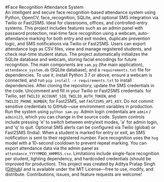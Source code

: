 #Face Recognition Attendance System  
An intelligent and secure face recognition-based attendance system using Python, OpenCV, face_recognition, SQLite, and optional SMS integration via Twilio or Fast2SMS. Ideal for classrooms, offices, and controlled-entry systems. This project includes features such as an admin panel with password protection, real-time face recognition using a webcam, auto-attendance marking for both entry and exit modes, duplicate prevention logic, and SMS notifications via Twilio or Fast2SMS. Users can export attendance logs as CSV files, view and manage registered students, and check real-time student status. The project automatically initializes the SQLite database and webcam, storing facial encodings for future recognition. The main components are `sam.py` (the main application), `attendance_system.db` (SQLite database), and a `requirements.txt` file for dependencies. To use it, install Python 3.7 or above, ensure a webcam is connected, and run `pip install -r requirements.txt` to install dependencies. After cloning the repository, update the SMS credentials in the code. Uncomment and fill in your Twilio or Fast2SMS credentials: for Twilio, set `TWILIO_ACCOUNT_SID`, `TWILIO_AUTH_TOKEN`, and `TWILIO_PHONE_NUMBER`; for Fast2SMS, set `FAST2SMS_API_KEY`. Do not commit sensitive credentials to GitHub—use environment variables in production. Run the system using `python sam.py`. Admin login credentials are `admin` / `admin123`, which you can change in the source code. System controls include pressing 'e' to switch between entry/exit modes, 'a' for admin login, and 'q' to quit. Optional SMS alerts can be configured via Twilio (global) or Fast2SMS (India). When a student is marked for entry or exit, an SMS notification is sent to their registered number. Face recognition uses the `hog` model with a 10-second cooldown to prevent repeat marking. You can export attendance data via the admin panel as `attendance_YYYYMMDD_HHMMSS.csv`. Limitations include single-face recognition per student, lighting dependency, and hardcoded credentials (should be improved for production). This project was created by Aditya Pratap Singh ([GitHub](https://github.com/Adii1804)) and is available under the MIT License—free to use, modify, and distribute. Contributions, issues, and feature requests are welcome!
